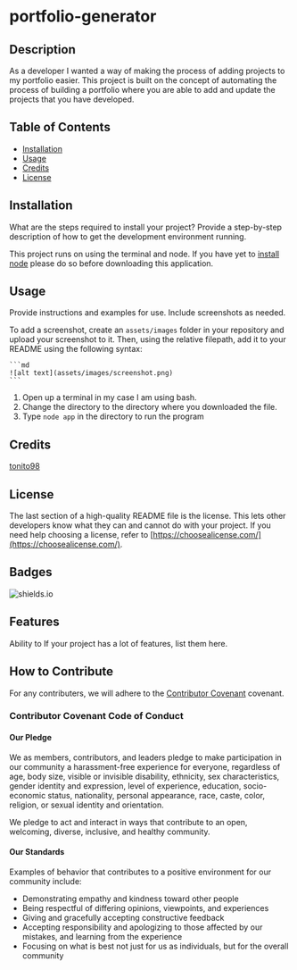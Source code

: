 # portfolio-generator
  
## Description

As a developer I wanted a way of making the process of adding projects to my portfolio easier.
This project is built on the concept of automating the process of building a portfolio where you are able to add and update the projects that you have developed. 

## Table of Contents

- [Installation](#installation)
- [Usage](#usage)
- [Credits](#credits)
- [License](#license)

## Installation

What are the steps required to install your project? Provide a step-by-step description of how to get the development environment running.

This project runs on using the terminal and node. If you have yet to [install node](https://nodejs.org/en/) please do so before downloading this application.

## Usage

Provide instructions and examples for use. Include screenshots as needed.

To add a screenshot, create an `assets/images` folder in your repository and upload your screenshot to it. Then, using the relative filepath, add it to your README using the following syntax:

    ```md
    ![alt text](assets/images/screenshot.png)
    ```
1. Open up a terminal in my case I am using bash.
2. Change the directory to the directory where you downloaded the file.
3. Type `node app` in the directory to run the program


## Credits

[tonito98](https://github.com/tonito98)

## License

The last section of a high-quality README file is the license. This lets other developers know what they can and cannot do with your project. If you need help choosing a license, refer to [https://choosealicense.com/](https://choosealicense.com/).

## Badges

![shields.io](https://img.shields.io/github/issues/tonito98/portfolio-generator)

## Features
Ability to 
If your project has a lot of features, list them here.

## How to Contribute
For any contributers, we will adhere to the [Contributor Covenant](https://www.contributor-covenant.org/) covenant.
### Contributor Covenant Code of Conduct

#### Our Pledge

We as members, contributors, and leaders pledge to make participation in our
community a harassment-free experience for everyone, regardless of age, body
size, visible or invisible disability, ethnicity, sex characteristics, gender
identity and expression, level of experience, education, socio-economic status,
nationality, personal appearance, race, caste, color, religion, or sexual
identity and orientation.

We pledge to act and interact in ways that contribute to an open, welcoming,
diverse, inclusive, and healthy community.

#### Our Standards

Examples of behavior that contributes to a positive environment for our
community include:

* Demonstrating empathy and kindness toward other people
* Being respectful of differing opinions, viewpoints, and experiences
* Giving and gracefully accepting constructive feedback
* Accepting responsibility and apologizing to those affected by our mistakes,
  and learning from the experience
* Focusing on what is best not just for us as individuals, but for the overall
  community
